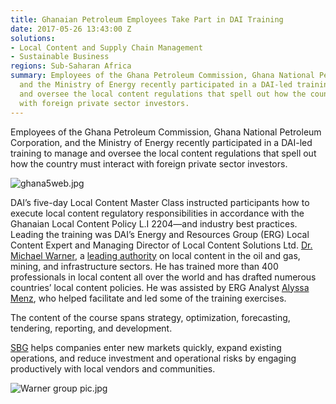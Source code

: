 ```yaml
---
title: Ghanaian Petroleum Employees Take Part in DAI Training
date: 2017-05-26 13:43:00 Z
solutions:
- Local Content and Supply Chain Management
- Sustainable Business
regions: Sub-Saharan Africa
summary: Employees of the Ghana Petroleum Commission, Ghana National Petroleum Corporation,
  and the Ministry of Energy recently participated in a DAI-led training to manage
  and oversee the local content regulations that spell out how the country must interact
  with foreign private sector investors.
---
```


Employees of the Ghana Petroleum Commission, Ghana National Petroleum Corporation, and the Ministry of Energy recently participated in a DAI-led training to manage and oversee the local content regulations that spell out how the country must interact with foreign private sector investors.

![ghana5web.jpg](/uploads/ghana5web.jpg)

DAI’s five-day Local Content Master Class instructed participants how to execute local content regulatory responsibilities in accordance with the Ghanaian Local Content Policy L.I 2204—and industry best practices. Leading the training was DAI’s Energy and Resources Group (ERG) Local Content Expert and Managing Director of Local Content Solutions Ltd. [Dr. Michael Warner](https://www.dai.com/who-we-are/our-team/michael-warner), a [leading authority](https://www.dai.com/news/dai-joins-forces-with-local-content-solutions-ltd) on local content in the oil and gas, mining, and infrastructure sectors. He has trained more than 400 professionals in local content all over the world and has drafted numerous countries’ local content policies. He was assisted by ERG Analyst [Alyssa Menz](https://www.dai.com/who-we-are/our-team/alyssa-menz), who helped facilitate and led some of the training exercises.  

The content of the course spans strategy, optimization, forecasting, tendering, reporting, and development.  

[SBG](https://www.dai.com/our-work/solutions/sustainable-business) helps companies enter new markets quickly, expand existing operations, and reduce investment and operational risks by engaging productively with local vendors and communities.

![Warner group pic.jpg](/uploads/Warner%20group%20pic.jpg)
